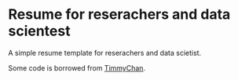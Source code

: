 # Resume for reserachers and data scientest

A simple resume template for reserachers and data scietist. 

Some code is borrowed from [TimmyChan](https://github.com/TimmyChan/data-science-tech-resume-template).
